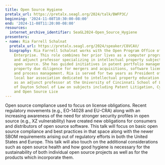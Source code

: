 ```yaml
---
title: Open Source Hygiene
pretalx_url: https://pretalx.seagl.org/2024/talk/BWFP3C/
beginning: '2024-11-08T10:30:00-08:00'
end: '2024-11-08T11:20:00-08:00'
resources:
  internet_archive_identifier: SeaGL2024-Open_Source_Hygiene
presenters:
- name: Ria Farrell Schalnat
  pretalx_url: https://pretalx.seagl.org/2024/speaker/C8VCAV/
  biography: Ria Farrell Schalnat works with the Open Program Office of Hewlett Packard
    Enterprise. This role combines her prior lives as a computer programmer, lawyer
    and adjunct professor specializing in intellectual property subjects including
    open source. She has guided initiatives in patent portfolio management, intellectual
    property due diligence for mergers and acquisitions, software licensing, workflow
    and process management. Ria is served for two years as President of CincyIP, a
    local bar association dedicated to intellectual property education. She also served
    as an adjunct professor at the University of Cincinnati School of Law and University
    of Dayton School of Law on subjects including Patent Litigation, Cyberspace Law
    and Open Source Lice
---
```


Open source compliance used to focus on license obligations. Recent regulatory movements (e.g., EO-14028 and EU-CRA) along with an increasing awareness of the need for stronger security profiles in open source (e.g., XZ vulnerability) have created new obligations for consumers and distributors of open source software. This talk will focus on basic open source compliance and best practices in that space along with the newer SBOM requirements arising out of regulatory efforts in both the United States and Europe. This talk will also touch on the additional considerations such as open source health and how good hygiene is necessary for the sustainability of both individual open source projects as well as for the products which incorporate them.
